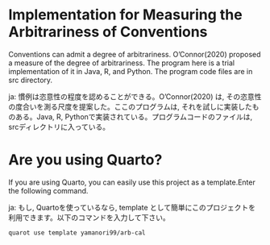 # Implementation for Measuring the Arbitrariness of Conventions

Conventions can admit a degree of arbitrariness. O’Connor(2020) proposed a measure of the degree of arbitrariness. The program here is a trial implementation of it in Java, R, and Python. The program code files are in src directory. 

ja: 慣例は恣意性の程度を認めることができる。O’Connor(2020) は, その恣意性の度合いを測る尺度を提案した。ここのプログラムは, それを試しに実装したものある。Java, R, Pythonで実装されている。プログラムコードのファイルは, srcディレクトリに入っている。

# Are you using Quarto?

If you are using Quarto, you can easily use this project as a template.Enter the following command. 

ja: もし, Quartoを使っているなら, template として簡単にこのプロジェクトを利用できます。以下のコマンドを入力して下さい。

```{zash}
quarot use template yamanori99/arb-cal
```

